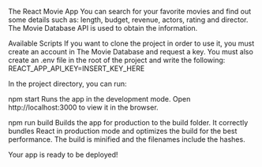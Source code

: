 The React Movie App
You can search for your favorite movies and find out some details such as: length, budget, revenue, actors, rating and director. The Movie Database API is used to obtain the information.

Available Scripts
If you want to clone the project in order to use it, you must create an account in The Movie Database and request a key.
You must also create an .env file in the root of the project and write the following: REACT_APP_API_KEY=INSERT_KEY_HERE

In the project directory, you can run:

npm start
Runs the app in the development mode.
Open http://localhost:3000 to view it in the browser.

npm run build
Builds the app for production to the build folder.
It correctly bundles React in production mode and optimizes the build for the best performance. The build is minified and the filenames include the hashes.

Your app is ready to be deployed!
